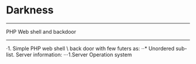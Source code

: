 # Darkness
***
PHP Web shell and backdoor
***
⋅1. Simple PHP web shell \ back door with few futers as:
⋅⋅* Unordered sub-list. Server information:
⋅⋅⋅1.Server Operation system

